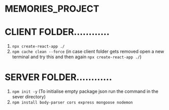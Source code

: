 # MEMORIES_PROJECT

# CLIENT FOLDER............

1. `npx create-react-app ./`
2. `npm cache clean --force` (in case client folder gets removed open a new terminal and try this and then again `npx create-react-app ./`)

# SERVER FOLDER............

1.  `npm init -y` (To initialise empty package json run the command in the sever directory)
2.  `npm install body-parser cors express mongoose nodemon`
